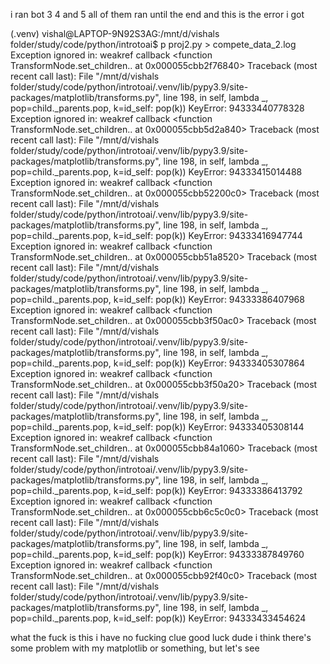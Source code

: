 i ran bot 3 4 and 5
all of them ran
until the end
and this is the error i got

(.venv) vishal@LAPTOP-9N92S3AG:/mnt/d/vishals folder/study/code/python/introtoai$ p proj2.py > compete_data_2.log
Exception ignored in: weakref callback  <function TransformNode.set_children.<locals>.<lambda> at 0x000055cbb2f76840>
Traceback (most recent call last):
  File "/mnt/d/vishals folder/study/code/python/introtoai/.venv/lib/pypy3.9/site-packages/matplotlib/transforms.py", line 198, in <lambda>
    self, lambda _, pop=child._parents.pop, k=id_self: pop(k))
KeyError: 94333440778328
Exception ignored in: weakref callback  <function TransformNode.set_children.<locals>.<lambda> at 0x000055cbb5d2a840>
Traceback (most recent call last):
  File "/mnt/d/vishals folder/study/code/python/introtoai/.venv/lib/pypy3.9/site-packages/matplotlib/transforms.py", line 198, in <lambda>
    self, lambda _, pop=child._parents.pop, k=id_self: pop(k))
KeyError: 94333415014488
Exception ignored in: weakref callback  <function TransformNode.set_children.<locals>.<lambda> at 0x000055cbb52200c0>
Traceback (most recent call last):
  File "/mnt/d/vishals folder/study/code/python/introtoai/.venv/lib/pypy3.9/site-packages/matplotlib/transforms.py", line 198, in <lambda>
    self, lambda _, pop=child._parents.pop, k=id_self: pop(k))
KeyError: 94333416947744
Exception ignored in: weakref callback  <function TransformNode.set_children.<locals>.<lambda> at 0x000055cbb51a8520>
Traceback (most recent call last):
  File "/mnt/d/vishals folder/study/code/python/introtoai/.venv/lib/pypy3.9/site-packages/matplotlib/transforms.py", line 198, in <lambda>
    self, lambda _, pop=child._parents.pop, k=id_self: pop(k))
KeyError: 94333386407968
Exception ignored in: weakref callback  <function TransformNode.set_children.<locals>.<lambda> at 0x000055cbb3f50ac0>
Traceback (most recent call last):
  File "/mnt/d/vishals folder/study/code/python/introtoai/.venv/lib/pypy3.9/site-packages/matplotlib/transforms.py", line 198, in <lambda>
    self, lambda _, pop=child._parents.pop, k=id_self: pop(k))
KeyError: 94333405307864
Exception ignored in: weakref callback  <function TransformNode.set_children.<locals>.<lambda> at 0x000055cbb3f50a20>
Traceback (most recent call last):
  File "/mnt/d/vishals folder/study/code/python/introtoai/.venv/lib/pypy3.9/site-packages/matplotlib/transforms.py", line 198, in <lambda>
    self, lambda _, pop=child._parents.pop, k=id_self: pop(k))
KeyError: 94333405308144
Exception ignored in: weakref callback  <function TransformNode.set_children.<locals>.<lambda> at 0x000055cbb84a1060>
Traceback (most recent call last):
  File "/mnt/d/vishals folder/study/code/python/introtoai/.venv/lib/pypy3.9/site-packages/matplotlib/transforms.py", line 198, in <lambda>
    self, lambda _, pop=child._parents.pop, k=id_self: pop(k))
KeyError: 94333386413792
Exception ignored in: weakref callback  <function TransformNode.set_children.<locals>.<lambda> at 0x000055cbb6c5c0c0>
Traceback (most recent call last):
  File "/mnt/d/vishals folder/study/code/python/introtoai/.venv/lib/pypy3.9/site-packages/matplotlib/transforms.py", line 198, in <lambda>
    self, lambda _, pop=child._parents.pop, k=id_self: pop(k))
KeyError: 94333387849760
Exception ignored in: weakref callback  <function TransformNode.set_children.<locals>.<lambda> at 0x000055cbb92f40c0>
Traceback (most recent call last):
  File "/mnt/d/vishals folder/study/code/python/introtoai/.venv/lib/pypy3.9/site-packages/matplotlib/transforms.py", line 198, in <lambda>
    self, lambda _, pop=child._parents.pop, k=id_self: pop(k))
KeyError: 94333433454624


what the fuck is this
i have no fucking clue
good luck dude
i think there's some problem with my matplotlib or something, but let's see

